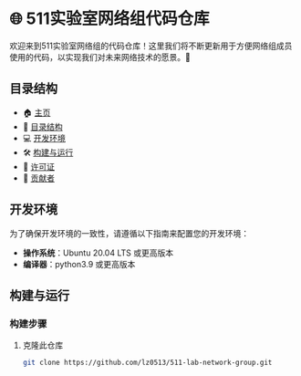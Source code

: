 # 🌐 511实验室网络组代码仓库

欢迎来到511实验室网络组的代码仓库！这里我们将不断更新用于方便网络组成员使用的代码，以实现我们对未来网络技术的愿景。🌈

## 目录结构

- 🏠 [主页](#🏠)
- 📂 [目录结构](#📂)
- 💻 [开发环境](#💻)
- 🛠️ [构建与运行](#🛠️)
- 📄 [许可证](#📄)
- 👥 [贡献者](#👥)

## 开发环境

为了确保开发环境的一致性，请遵循以下指南来配置您的开发环境：

- **操作系统**：Ubuntu 20.04 LTS 或更高版本
- **编译器**：python3.9 或更高版本

## 构建与运行

### 构建步骤

1. 克隆此仓库
   ```bash
   git clone https://github.com/lz0513/511-lab-network-group.git
